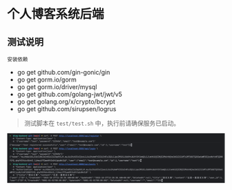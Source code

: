 # 个人博客系统后端 #

## 测试说明

```
安装依赖
```
* go get github.com/gin-gonic/gin
* go get gorm.io/gorm
* go get gorm.io/driver/mysql
* go get github.com/golang-jwt/jwt/v5
* go get golang.org/x/crypto/bcrypt
* go get github.com/sirupsen/logrus

> 测试脚本在 `test/test.sh` 中，执行前请确保服务已启动。


![img.png](img.png)